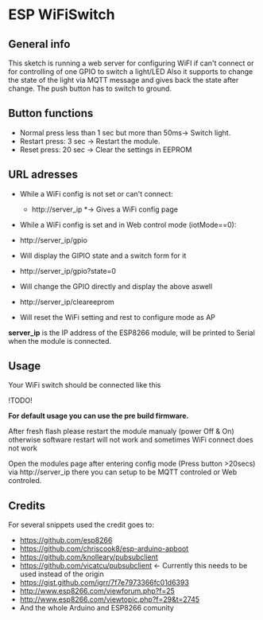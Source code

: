# ESP WiFiSwitch
## General info
This sketch is running a web server for configuring WiFI if can't connect or for controlling of one GPIO to switch a light/LED
Also it supports to change the state of the light via MQTT message and gives back the state after change.
The push button has to switch to ground. 
## Button functions
* Normal press less than 1 sec but more than 50ms-> Switch light.
* Restart press: 3 sec -> Restart the module.
* Reset press: 20 sec -> Clear the settings in EEPROM

## URL adresses
* While a WiFi config is not set or can't connect:
   * http://server_ip
   *-> Gives a WiFi config page 
  
* While a WiFi config is set and in Web control mode (iotMode==0):
 * http://server_ip/gpio
  * Will display the GIPIO state and a switch form for it
  
 * http://server_ip/gpio?state=0
  * Will change the GPIO directly and display the above aswell
  
 * http://server_ip/cleareeprom 
  * Will reset the WiFi setting and rest to configure mode as AP
  
<b>server_ip</b> is the IP address of the ESP8266 module, will be printed to Serial when the module is connected.

## Usage
Your WiFi switch should be connected like this

!TODO!

<b>For default usage you can use the pre build firmware.</b>

After fresh flash please restart the module manualy (power Off & On) otherwise software restart will not work and sometimes WiFi connect does not work

Open the modules page after entering config mode (Press button >20secs) via http://server_ip there you can setup to be MQTT controled or Web controled.

## Credits
For several snippets used the credit goes to:
 - https://github.com/esp8266
 - https://github.com/chriscook8/esp-arduino-apboot
 - https://github.com/knolleary/pubsubclient
 - https://github.com/vicatcu/pubsubclient <- Currently this needs to be used instead of the origin
 - https://gist.github.com/igrr/7f7e7973366fc01d6393
 - http://www.esp8266.com/viewforum.php?f=25
 - http://www.esp8266.com/viewtopic.php?f=29&t=2745
 - And the whole Arduino and ESP8266 comunity




